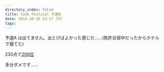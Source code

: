 ```yaml
---
directory_index: false
title: Code Festival 予選B
date: 2014-10-26 23:17 JST
tags:
---
```


予選A は出てません。出とけばよかった感じだ……(免許合宿中だったからホテルで寝てた)

230点で[206位](http://code-festival-2014-qualb.contest.atcoder.jp/standings#page_11)

多分ダメです……

